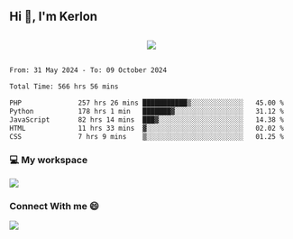 ## Hi 👋, I'm Kerlon

<p align="center" style="margin: 30px;">
 
 <img src="https://skillicons.dev/icons?i=html,css,bootstrap,js,nodejs,jquery,python,flask,php,mysql,lua,sqlite,firebase">


</p>
<!--START_SECTION:waka-->

```txt
From: 31 May 2024 - To: 09 October 2024

Total Time: 566 hrs 56 mins

PHP              257 hrs 26 mins ███████████▒░░░░░░░░░░░░░   45.00 %
Python           178 hrs 1 min   ███████▓░░░░░░░░░░░░░░░░░   31.12 %
JavaScript       82 hrs 14 mins  ███▓░░░░░░░░░░░░░░░░░░░░░   14.38 %
HTML             11 hrs 33 mins  ▓░░░░░░░░░░░░░░░░░░░░░░░░   02.02 %
CSS              7 hrs 9 mins    ▒░░░░░░░░░░░░░░░░░░░░░░░░   01.25 %
```

<!--END_SECTION:waka-->


<p align="center">
 <h3>💻 My workspace</h3>
    <img src="https://skillicons.dev/icons?i=mint" />
</p>

<p align="center">
 <h3>Connect With me 😄</h3> 
    <a href="https://www.linkedin.com/in/kerlon-fernandes"><img src="https://skillicons.dev/icons?i=linkedin" />
  </a>
</p>



